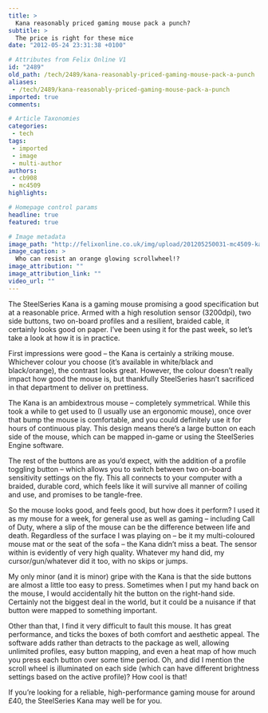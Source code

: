 ```yaml
---
title: >
  Kana reasonably priced gaming mouse pack a punch?
subtitle: >
  The price is right for these mice
date: "2012-05-24 23:31:38 +0100"

# Attributes from Felix Online V1
id: "2489"
old_path: /tech/2489/kana-reasonably-priced-gaming-mouse-pack-a-punch
aliases:
 - /tech/2489/kana-reasonably-priced-gaming-mouse-pack-a-punch
imported: true
comments:

# Article Taxonomies
categories:
 - tech
tags:
 - imported
 - image
 - multi-author
authors:
 - cb908
 - mc4509
highlights:

# Homepage control params
headline: true
featured: true

# Image metadata
image_path: "http://felixonline.co.uk/img/upload/201205250031-mc4509-kana.png"
image_caption: >
  Who can resist an orange glowing scrollwheel!?
image_attribution: ""
image_attribution_link: ""
video_url: ""
---
```


The SteelSeries Kana is a gaming mouse promising a good specification but at a reasonable price. Armed with a high resolution sensor (3200dpi), two side buttons, two on-board profiles and a resilient, braided cable, it certainly looks good on paper. I’ve been using it for the past week, so let’s take a look at how it is in practice.

First impressions were good – the Kana is certainly a striking mouse. Whichever colour you choose (it’s available in white/black and black/orange), the contrast looks great. However, the colour doesn’t really impact how good the mouse is, but thankfully SteelSeries hasn’t sacrificed in that department to deliver on prettiness.

The Kana is an ambidextrous mouse – completely symmetrical. While this took a while to get used to (I usually use an ergonomic mouse), once over that bump the mouse is comfortable, and you could definitely use it for hours of continuous play. This design means there’s a large button on each side of the mouse, which can be mapped in-game or using the SteelSeries Engine software.

The rest of the buttons are as you’d expect, with the addition of a profile toggling button – which allows you to switch between two on-board sensitivity settings on the fly. This all connects to your computer with a braided, durable cord, which feels like it will survive all manner of coiling and use, and promises to be tangle-free.

So the mouse looks good, and feels good, but how does it perform? I used it as my mouse for a week, for general use as well as gaming – including Call of Duty, where a slip of the mouse can be the difference between life and death. Regardless of the surface I was playing on – be it my multi-coloured mouse mat or the seat of the sofa – the Kana didn’t miss a beat. The sensor within is evidently of very high quality. Whatever my hand did, my cursor/gun/whatever did it too, with no skips or jumps.

My only minor (and it is minor) gripe with the Kana is that the side buttons are almost a little too easy to press. Sometimes when I put my hand back on the mouse, I would accidentally hit the button on the right-hand side. Certainly not the biggest deal in the world, but it could be a nuisance if that button were mapped to something important.

Other than that, I find it very difficult to fault this mouse. It has great performance, and ticks the boxes of both comfort and aesthetic appeal. The software adds rather than detracts to the package as well, allowing unlimited profiles, easy button mapping, and even a heat map of how much you press each button over some time period. Oh, and did I mention the scroll wheel is illuminated on each side (which can have different brightness settings based on the active profile)? How cool is that!

If you’re looking for a reliable, high-performance gaming mouse for around £40, the SteelSeries Kana may well be for you.
